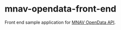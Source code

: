 mnav-opendata-front-end
=======================

Front end sample application for [MNAV OpenData API](https://github.com/picandocodigo/mnav-opendata-api).